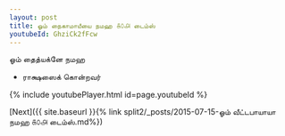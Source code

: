 ```yaml
---
layout: post
title: ஓம் நைகாமாயீயை நமஹ ௧௦௮ டைம்ஸ்
youtubeId: GhziCk2fFcw
---
```

 
 
 ஓம் தைத்யக்னே நமஹ  
 
 -  ராக்ஷஸைக் கொன்றவர் 
 
  
 
  
 
 
 
 
 
 


{% include youtubePlayer.html id=page.youtubeId %}
 
[Next]({{ site.baseurl }}{% link  split2/_posts/2015-07-15-ஓம் வீட்டபாயாயா நமஹ ௧௦௮ டைம்ஸ்.md%})
 
